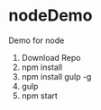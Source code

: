 # nodeDemo
Demo for node

1) Download Repo
2) npm install
3) npm install gulp -g
3) gulp
4) npm start
